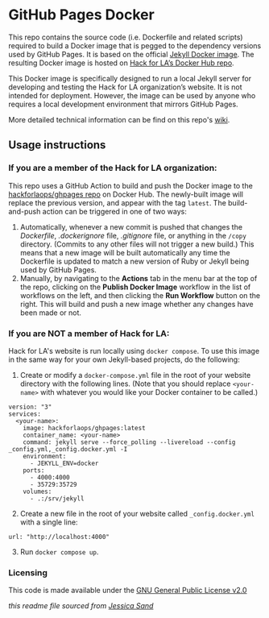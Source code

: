 # GitHub Pages Docker

This repo contains the source code (i.e. Dockerfile and related scripts) required to build a Docker image that is pegged to the dependency versions used by GitHub Pages. It is based on the official [Jekyll Docker image](https://github.com/envygeeks/jekyll-docker). The resulting Docker image is hosted on [Hack for LA’s Docker Hub repo](https://hub.docker.com/r/hackforlaops/ghpages/tags).

This Docker image is specifically designed to run a local Jekyll server for developing and testing the Hack for LA organization’s website. It is not intended for deployment. However, the image can be used by anyone who requires a local development environment that mirrors GitHub Pages.

More detailed technical information can be find on this repo's [wiki](https://github.com/hackforla/ghpages-docker/wiki).


## Usage instructions

### If you are a member of the Hack for LA organization:
This repo uses a GitHub Action to build and push the Docker image to the [hackforlaops/ghpages repo](https://hub.docker.com/r/hackforlaops/ghpages/tags) on Docker Hub. The newly-built image will replace the previous version, and appear with the tag `latest`. The build-and-push action can be triggered in one of two ways:
1. Automatically, whenever a new commit is pushed that changes the *Dockerfile*, *.dockerignore* file, *.gitignore* file, or anything in the `/copy` directory. (Commits to any other files will not trigger a new build.) This means that a new image will be built automatically any time the Dockerfile is updated to match a new version of Ruby or Jekyll being used by GitHub Pages.
2. Manually, by navigating to the **Actions** tab in the menu bar at the top of the repo, clicking on the **Publish Docker Image** workflow in the list of workflows on the left, and then clicking the **Run Workflow** button on the right. This will build and push a new image whether any changes have been made or not.

### If you are NOT a member of Hack for LA:
Hack for LA's website is run locally using `docker compose`. To use this image in the same way for your own Jekyll-based projects, do the following: 
1. Create or modify a `docker-compose.yml` file in the root of your website directory with the following lines. (Note that you should replace `<your-name>` with whatever you would like your Docker container to be called.)
```
version: "3"
services:
  <your-name>:
    image: hackforlaops/ghpages:latest
    container_name: <your-name>
    command: jekyll serve --force_polling --livereload --config _config.yml,_config.docker.yml -I
    environment:
      - JEKYLL_ENV=docker
    ports:
      - 4000:4000
      - 35729:35729
    volumes:
      - .:/srv/jekyll
```
2. Create a new file in the root of your website called `_config.docker.yml` with a single line:
```
url: "http://localhost:4000"
```
3. Run `docker compose up`.

### Licensing

This code is made available under the [GNU General Public License v2.0](https://github.com/hackforla/ghpages-docker/blob/main/LICENSE)

*this readme file sourced from [Jessica Sand](http://jessicasand.com/other-stuff/just-enough-docs/)*
